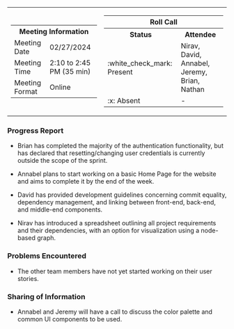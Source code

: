 <table align="center" cellspacing="0" cellpadding="0">
  <tr>
    <td>
      <table>
        <tr>
          <th colspan="2">Meeting Information</th>
        </tr>
        <tr>
          <td>Meeting Date</td>
          <td>02/27/2024</td>
        </tr>
        <tr>
          <td>Meeting Time</td>
          <td>2:10 to 2:45 PM (35 min)</td>
        </tr>
        <tr>
          <td>Meeting Format</td>
          <td>Online</td>
        </tr>
      </table>
    </td>
    <td>
      <table align="center">
        <tr>
          <th colspan="2">Roll Call</th>
        </tr>
        <tr>
          <th>Status</th>
          <th>Attendee</th>
        </tr>
        <tr>
          <td>:white_check_mark: Present</td>
          <td>Nirav, David, Annabel, Jeremy, Brian, Nathan</td>
        </tr>
        <tr>
          <td>:x: Absent</td>
          <td>-</td>
        </tr>
      </table>
    </td>
  </tr>
</table>

### Progress Report

- Brian has completed the majority of the authentication functionality, but has
  declared that resetting/changing user credentials is currently outside the
  scope of the sprint.

- Annabel plans to start working on a basic Home Page for the website and aims
  to complete it by the end of the week.

- David has provided development guidelines concerning commit equality,
  dependency management, and linking between front-end, back-end, and middle-end
  components.

- Nirav has introduced a spreadsheet outlining all project requirements and
  their dependencies, with an option for visualization using a node-based graph.

### Problems Encountered

- The other team members have not yet started working on their user stories.

### Sharing of Information

- Annabel and Jeremy will have a call to discuss the color palette and common UI
  components to be used.
